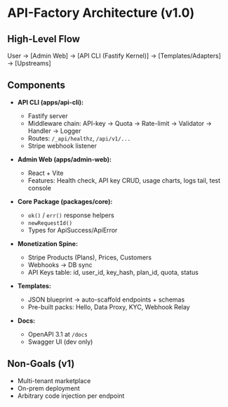 # API-Factory Architecture (v1.0)

## High-Level Flow
User → [Admin Web] → [API CLI (Fastify Kernel)] → [Templates/Adapters] → [Upstreams]

## Components
- **API CLI (apps/api-cli):**
  - Fastify server
  - Middleware chain: API-key → Quota → Rate-limit → Validator → Handler → Logger
  - Routes: `/_api/healthz`, `/api/v1/...`
  - Stripe webhook listener

- **Admin Web (apps/admin-web):**
  - React + Vite
  - Features: Health check, API key CRUD, usage charts, logs tail, test console

- **Core Package (packages/core):**
  - `ok()` / `err()` response helpers
  - `newRequestId()`
  - Types for ApiSuccess/ApiError

- **Monetization Spine:**
  - Stripe Products (Plans), Prices, Customers
  - Webhooks → DB sync
  - API Keys table: id, user_id, key_hash, plan_id, quota, status

- **Templates:**
  - JSON blueprint → auto-scaffold endpoints + schemas
  - Pre-built packs: Hello, Data Proxy, KYC, Webhook Relay

- **Docs:**
  - OpenAPI 3.1 at `/docs`
  - Swagger UI (dev only)

## Non-Goals (v1)
- Multi-tenant marketplace
- On-prem deployment
- Arbitrary code injection per endpoint

